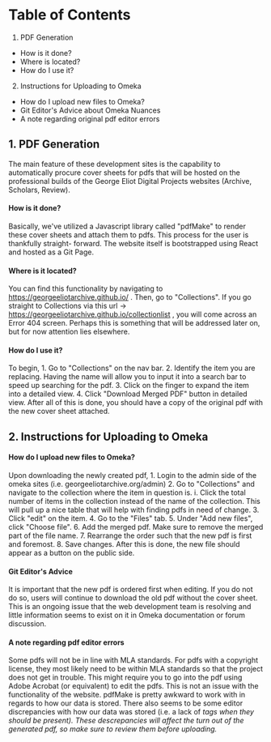 # Table of Contents

1. PDF Generation
  - How is it done?
  - Where is located?
  - How do I use it?
2. Instructions for Uploading to Omeka
  - How do I upload new files to Omeka?
  - Git Editor's Advice about Omeka Nuances
  - A note regarding original pdf editor errors
  
  
## 1. PDF Generation
The main feature of these development sites is the capability to automatically procure cover sheets for pdfs that will be hosted on the professional builds of the George
Eliot Digital Projects websites (Archive, Scholars, Review). 

#### How is it done?
Basically, we've utilized a Javascript library called "pdfMake" to render these cover sheets and attach them to pdfs. This process for the user is thankfully straight-
forward. The website itself is bootstrapped using React and hosted as a Git Page.

#### Where is it located?
You can find this functionality by navigating to https://georgeeliotarchive.github.io/ . Then, go to "Collections". If you go straight to Collections via this url
-> https://georgeeliotarchive.github.io/collectionlist , you will come across an Error 404 screen. Perhaps this is something that will be addressed later on, but for now
attention lies elsewhere.

#### How do I use it?

To begin, 
      1. Go to "Collections" on the nav bar. 
      2. Identify the item you are replacing. Having the name will allow you to input it into a search bar to speed up searching for the pdf.
      3. Click on the finger to expand the item into a detailed view.
      4. Click "Download Merged PDF" button in detailed view.
After all of this is done, you should have a copy of the original pdf with the new cover sheet attached.

## 2. Instructions for Uploading to Omeka

#### How do I upload new files to Omeka?
Upon downloading the newly created pdf,
      1. Login to the admin side of the omeka sites (i.e. georgeeliotarchive.org/admin)
      2. Go to "Collections" and navigate to the collection where the item in question is.
        i. Click the total number of items in the collection instead of the name of the collection. This will pull up a nice table that will help with finding
        pdfs in need of change.
      3. Click "edit" on the item.
      4. Go to the "Files" tab.
      5. Under "Add new files", click "Choose file".
      6. Add the merged pdf. Make sure to remove the merged part of the file name.
      7. Rearrange the order such that the new pdf is first and foremost.
      8. Save changes.
After this is done, the new file should appear as a button on the public side.

#### Git Editor's Advice
It is important that the new pdf is ordered first when editing. If you do not do so, users will continue to download the old pdf without the cover sheet. This is an
ongoing issue that the web development team is resolving and little information seems to exist on it in Omeka documentation or forum discussion.

#### A note regarding pdf editor errors
Some pdfs will not be in line with MLA standards. For pdfs with a copyright license, they most likely need to be within MLA standards so that the project does not get
in trouble. This might require you to go into the pdf using Adobe Acrobat (or equivalent) to edit the pdfs. This is not an issue with the functionality of the website.
pdfMake is pretty awkward to work with in regards to how our data is stored. There also seems to be some editor discrepancies with how our data was stored (i.e. a lack of <em>
 tags when they should be present). These descrepancies will affect the turn out of the generated pdf, so make sure to review them before uploading. 
      
